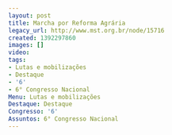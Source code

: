 ```yaml
---
layout: post
title: Marcha por Reforma Agrária
legacy_url: http://www.mst.org.br/node/15716
created: 1392297860
images: []
video: 
tags:
- Lutas e mobilizações
- Destaque
- '6'
- 6° Congresso Nacional
Menu: Lutas e mobilizações
Destaque: Destaque
Congresso: '6'
Assuntos: 6° Congresso Nacional
---
```



